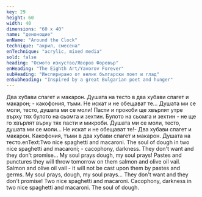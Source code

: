 ```yaml
---
key: 29
height: 60
width: 40
dimensions: "60 x 40"
name: "денонощие"
enName: "Around the Clock"
technique: "акрил, смесена"
enTechnique: "acrylic, mixed media"
sold: false
heading: "Осмото изкуство/Яворов Форевър"
enHeading: "The Eighth Art/Yavorov Forever"
subHeading: "Инспирирано от велик български поет и глад"
enSubheading: "Inspired by a great Bulgarian poet and hunger"
---
```

Два хубави спагет и макарон. Душата на тесто в два хубави спагет и макарон; - какофония, тъми. Не искат и не обещават те… Душата ми се моли, тесто, душата ми се моли! Пасти и прокоби ще хвърлят утре върху тях булото на сьомга и зехтин. Булото на сьомга и зехтин - не ще го хвърлят върху тях пасти и микроби. Душата ми се моли, тесто, душата ми се моли… Не искат и не обещават те!- Два хубави спагет и макарон. Какофония, тъми в два хубави спагет и макарон. Душата на тесто.enText:Two nice spaghetti and macaroni. The soul of dough in two nice spaghetti and macaroni; - cacophony, darkness. They don't want and they don't promise... My soul prays dough, my soul prays! Pastes and punctures they will throw tomorrow on them salmon and olive oil vail. Salmon and olive oil vail - it will not be cast upon them by pastes and germs. My soul prays, dough, my soul prays… They don't want and they don't promise! Two nice spaghetti and macaroni. Cacophony, darkness in two nice spaghetti and macaroni. The soul of dough.